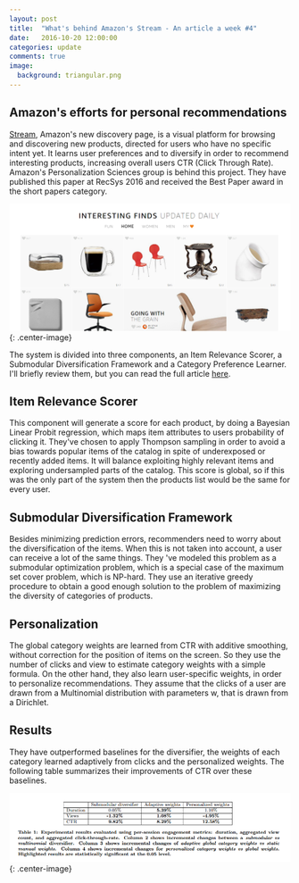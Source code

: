 ```yaml
---
layout: post
title:  "What's behind Amazon's Stream - An article a week #4"
date:   2016-10-20 12:00:00
categories: update
comments: true
image:
  background: triangular.png
---
```


## Amazon's efforts for personal recommendations
[Stream](https://www.amazon.com/stream), Amazon's new discovery page, is a visual platform for browsing and discovering new products, directed for users who have no specific intent yet. It learns user preferences and to diversify in order to recommend interesting products, increasing overall users CTR (Click Through Rate). Amazon's Personalization Sciences group is behind this project. They have published this paper at RecSys 2016 and received the Best Paper award in the short papers category.

![stream](/images/amazon_stream.png){: .center-image}

The system is divided into three components, an Item Relevance Scorer, a Submodular Diversification Framework and a Category Preference Learner. I'll briefly review them, but you can read the full article [here](http://dl.acm.org/citation.cfm?doid=2959100.2959171).

## Item Relevance Scorer
This component will generate a score for each product, by doing a Bayesian Linear Probit regression, which maps item attributes to users probability of clicking it. They've chosen to apply Thompson sampling in order to avoid a bias towards popular items of the catalog in spite of underexposed or recently added items. It will balance exploiting highly relevant items and exploring undersampled parts of the catalog. This score is global, so if this was the only part of the system then the products list would be the same for every user.

## Submodular Diversification Framework
Besides minimizing prediction errors, recommenders need to worry about the diversification of the items. When this is not taken into account, a user can receive a lot of the same things. They 've modeled this problem as a submodular optimization problem, which is a special case of the maximum set cover problem, which is NP-hard. They use an iterative greedy procedure to obtain a good enough solution to the problem of maximizing the diversity of categories of products.

## Personalization
The global category weights are learned from CTR with additive smoothing, without correction for the position of items on the screen. So they use the number of clicks and view to estimate category weights with a simple formula. On the other hand, they also learn user-specific weights, in order to personalize recommendations.  They assume that the clicks of a user are drawn from a Multinomial distribution with parameters w, that is drawn from a Dirichlet. 

## Results
They have outperformed baselines for the diversifier, the weights of each category learned adaptively from clicks and the personalized weights. The following table summarizes their improvements of CTR over these baselines.

![results_amazon_stream](/images/results_amazon_stream.png){: .center-image}




